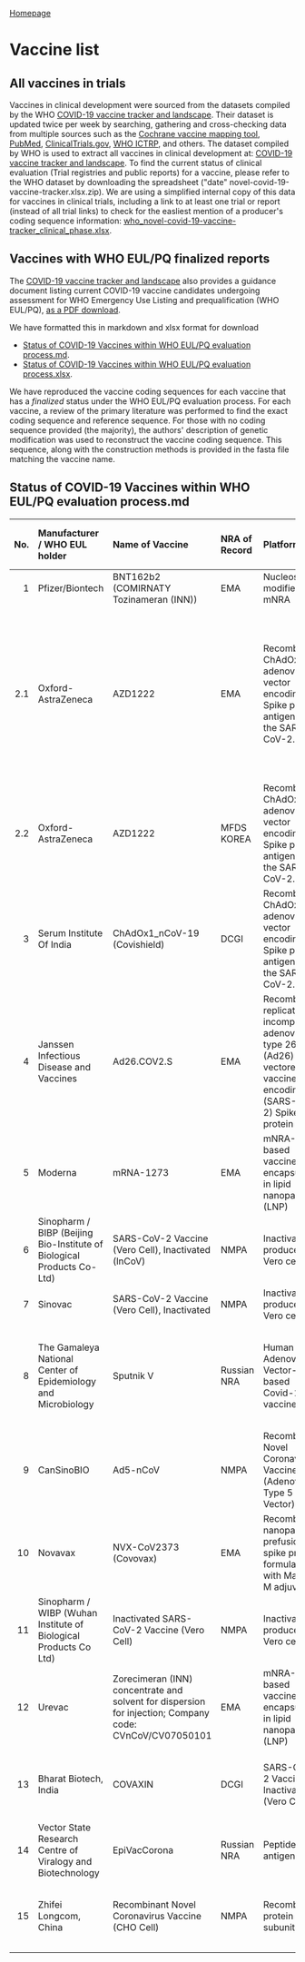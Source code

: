 [Homepage](https://sarscov2variants.com)

# Vaccine list
## All vaccines in trials
Vaccines in clinical development were sourced from the datasets compiled by the WHO
[COVID-19 vaccine tracker and landscape](https://www.who.int/publications/m/item/draft-landscape-of-covid-19-candidate-vaccines).
Their dataset is updated twice per week by searching, gathering and cross-checking data from multiple sources such as the 
[Cochrane vaccine mapping tool](https://covid-nma.com/vaccines/mapping/), 
[PubMed](https://pubmed.ncbi.nlm.nih.gov), 
[ClinicalTrials.gov](https://www.clinicaltrials.gov), 
[WHO ICTRP](https://www.who.int/clinical-trials-registry-platform/the-ictrp-search-portal), 
and others. 
The dataset compiled by WHO is used to extract 
all vaccines in clinical development at:
[COVID-19 vaccine tracker and landscape](https://www.who.int/publications/m/item/draft-landscape-of-covid-19-candidate-vaccines).
To find the current status of clinical evaluation (Trial registries and public reports) for a vaccine, please refer to the WHO dataset by downloading the spreadsheet ("date" novel-covid-19-vaccine-tracker.xlsx.zip). 
We are using a simplified internal copy of this data for vaccines in clinical trials, including a link to at least one trial or report (instead of all trial links) to check for the easliest mention of a producer's coding sequence information: 
[who_novel-covid-19-vaccine-tracker_clinical_phase.xlsx](../vaccine_list/who_novel-covid-19-vaccine-tracker_clinical_phase.xlsx).

## Vaccines with WHO EUL/PQ finalized reports
The 
[COVID-19 vaccine tracker and landscape](https://www.who.int/publications/m/item/draft-landscape-of-covid-19-candidate-vaccines) 
also provides a guidance document listing current COVID-19 vaccine candidates undergoing assessment for WHO Emergency Use Listing and prequalification (WHO EUL/PQ), 
[as a PDF download](https://extranet.who.int/pqweb/sites/default/files/documents/Status%20of%20COVID-19%20Vaccines%20within%20WHO%20EUL-PQ%20evaluation%20process%20-%203%20June%202021.pdf).

We have formatted this in markdown and xlsx format for download

* [Status of COVID-19 Vaccines within WHO EUL/PQ evaluation process.md](../vaccine_list/Status_of_COVID-19_Vaccines_within_WHO_EUL_PQ_evaluation_process.md).
* [Status of COVID-19 Vaccines within WHO EUL/PQ evaluation process.xlsx](../vaccine_list/Status_of_COVID-19_Vaccines_within_WHO_EUL_PQ_evaluation_process.xlsx).

We have reproduced the vaccine coding sequences for each vaccine that has a _finalized_ status under the WHO EUL/PQ evaluation process.
For each vaccine, a review of the primary literature was performed to find the exact coding sequence and reference sequence. 
For those with no coding sequence provided (the majority), 
the authors' description of genetic modification was used to reconstruct the vaccine coding sequence. 
This sequence, along with the construction methods is provided in the fasta file matching the vaccine name.

## Status of COVID-19 Vaccines within WHO EUL/PQ evaluation process.md

|	No.	|	Manufacturer / WHO EUL holder 	|	Name of Vaccine 	|	NRA of Record 	|	Platform 	|	EOI accepted 	|	Pre- submission meeting held 	|	Dossier accepted for review	|	Status of assessment	|	Anticipated decision date	|
|	---:	|	:---	|	:---	|	:---	|	:---	|	:---	|	:---	|	:---	|	:---	|	:---	|
|	1	|	Pfizer/Biontech	|	BNT162b2 (COMIRNATY Tozinameran (INN))	|	EMA 	|	Nucleoside modified mNRA 	|	Yes	|	Yes	|	Yes	|	Finalized 	|	31.12.20	|
|	2.1	|	Oxford-AstraZeneca	|	AZD1222 	|	EMA 	|	Recombinant ChAdOx1 adenoviral vector encoding the Spike protein antigen of the SARS-CoV-2. 	|	Yes	|	Yes	|	Accepted core data, Data for Covax sites expected in April 2021 onwards 	|	Finalized core data, Finalised sites: SK-Catalent 16 April 2021, Wuxi (DS)  30 April 2021, Chemo Spain 04 June 2021, Other sites As submitted.	|	16.Apr.21	|
|	2.2	|	Oxford-AstraZeneca	|	AZD1222 	|	MFDS KOREA 	|	Recombinant ChAdOx1 adenoviral vector encoding the Spike protein antigen of the SARS-CoV-2. 	|	Yes	|	Yes	|	Yes	|	Finalized 	|	15.Feb.21	|
|	3	|	Serum Institute Of India	|	ChAdOx1_nCoV-19 (Covishield) 	|	DCGI 	|	Recombinant ChAdOx1 adenoviral vector encoding the Spike protein antigen of the SARS-CoV-2. 	|	Yes	|	Yes	|	Yes	|	Finalized 	|	15.Feb.21	|
|	4	|	Janssen Infectious Disease and Vaccines	|	Ad26.COV2.S 	|	EMA 	|	Recombinant, replication- incompetent adenovirus type 26 (Ad26) vectored vaccine encoding the (SARS-CoV-2) Spike (S) protein 	|	Yes	|	Yes	|	Core data Yes, Additional sites: Aspen South Africa - Other sites	|	Finalized: US +NL sites, Ongoing: other sites	|	12.Mar.21	|
|	5	|	Moderna	|	mRNA-1273 	|	EMA 	|	mNRA-based vaccine encapsulated in lipid nanoparticle (LNP) 	|	Yes	|	Yes	|	Yes	|	Finalized 	|	30.Apr.21	|
|	6	|	Sinopharm / BIBP (Beijing Bio-Institute of Biological Products Co-Ltd)	|	SARS-CoV-2 Vaccine (Vero Cell), Inactivated (lnCoV) 	|	NMPA 	|	Inactivated, produced in Vero cells 	|	Yes	|	Yes	|	Yes	|	Finalized 	|	07.May.21	|
|	7	|	Sinovac	|	SARS-CoV-2 Vaccine (Vero Cell), Inactivated 	|	NMPA 	|	Inactivated, produced in Vero cells 	|	Yes	|	Yes	|	Yes	|	Finalized 	|	01.Jun.21	|
|	8	|	The Gamaleya National Center of Epidemiology and Microbiology	|	Sputnik V 	|	Russian NRA 	|	Human Adenovirus Vector- based Covid-19 vaccine 	|	Additional information submitted 	|	Several meetings held. 	|	Rolling submission of clinical and CMC data has started. 	|	Additional data (Non- CLIN, CLIN, CMC) Required. Inspections in April, May and June 2021 	|	Will be set after all data is submitted and inspections completed. 	|
|	9	|	CanSinoBIO	|	Ad5-nCoV	|	NMPA	|	Recombinant Novel Coronavirus Vaccine (Adenovirus Type 5 Vector)	|	Yes	|	Yes	|	Rolling data starting June 2021 	|	NA	|	NA	|
|	10	|	Novavax	|	NVX-CoV2373 (Covovax)	|	EMA	|	Recombinant nanoparticle prefusion spike protein formulated with Matrix-M adjuvant.	|	Yes	|	Yes	|	NA	|	NA	|	NA	|
|	11	|	Sinopharm / WIBP (Wuhan Institute of Biological Products Co Ltd)	|	Inactivated SARS-CoV-2 Vaccine (Vero Cell)	|	NMPA	|	Inactivated, produced in Vero cells	|	EOI submiited on 30 April and more on 26 May 2021.	|	Planned for 14 June 2021	|	NA	|	NA	|	NA	|
|	12	|	Urevac	|	Zorecimeran (INN) concentrate and solvent for dispersion for injection; Company code: CVnCoV/CV07050101	|	EMA	|	mNRA-based vaccine encapsulated in lipid nanoparticle (LNP)	|	EOI submitted on 12 April	|	Planned for 15 July 2021, based on company request	|	NA	|	NA	|	NA	|
|	13	|	Bharat Biotech, India	|	COVAXIN	|	DCGI	|	SARS-CoV-2 Vaccine, Inactivated (Vero Cell)	|	EOI submitted on 19/04/2021. More information required.	|	planned in June 2021	|	NA	|	NA	|	NA	|
|	14	|	Vector State Research Centre of Viralogy and Biotechnology	|	EpiVacCorona	|	Russian NRA	|	Peptide antigen	|	Letter received not EOI. Reply sent on 15/01/2021	|	NA	|	NA	|	NA	|	NA	|
|	15	|	Zhifei Longcom, China	|	Recombinant Novel Coronavirus Vaccine (CHO Cell)	|	NMPA	|	Recombinant protein subunit	|	Response to 2nd EOI sent 29 Jan 2021. Additional expected.	|	NA	|	NA	|	NA	|	NA	|
